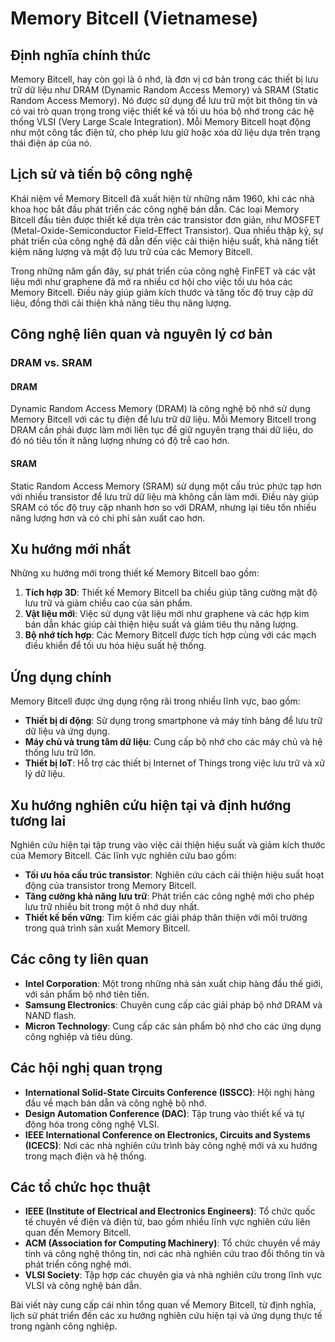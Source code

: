 # Memory Bitcell (Vietnamese)

## Định nghĩa chính thức

Memory Bitcell, hay còn gọi là ô nhớ, là đơn vị cơ bản trong các thiết bị lưu trữ dữ liệu như DRAM (Dynamic Random Access Memory) và SRAM (Static Random Access Memory). Nó được sử dụng để lưu trữ một bit thông tin và có vai trò quan trọng trong việc thiết kế và tối ưu hóa bộ nhớ trong các hệ thống VLSI (Very Large Scale Integration). Mỗi Memory Bitcell hoạt động như một công tắc điện tử, cho phép lưu giữ hoặc xóa dữ liệu dựa trên trạng thái điện áp của nó.

## Lịch sử và tiến bộ công nghệ

Khái niệm về Memory Bitcell đã xuất hiện từ những năm 1960, khi các nhà khoa học bắt đầu phát triển các công nghệ bán dẫn. Các loại Memory Bitcell đầu tiên được thiết kế dựa trên các transistor đơn giản, như MOSFET (Metal-Oxide-Semiconductor Field-Effect Transistor). Qua nhiều thập kỷ, sự phát triển của công nghệ đã dẫn đến việc cải thiện hiệu suất, khả năng tiết kiệm năng lượng và mật độ lưu trữ của các Memory Bitcell.

Trong những năm gần đây, sự phát triển của công nghệ FinFET và các vật liệu mới như graphene đã mở ra nhiều cơ hội cho việc tối ưu hóa các Memory Bitcell. Điều này giúp giảm kích thước và tăng tốc độ truy cập dữ liệu, đồng thời cải thiện khả năng tiêu thụ năng lượng.

## Công nghệ liên quan và nguyên lý cơ bản

### DRAM vs. SRAM

#### DRAM

Dynamic Random Access Memory (DRAM) là công nghệ bộ nhớ sử dụng Memory Bitcell với các tụ điện để lưu trữ dữ liệu. Mỗi Memory Bitcell trong DRAM cần phải được làm mới liên tục để giữ nguyên trạng thái dữ liệu, do đó nó tiêu tốn ít năng lượng nhưng có độ trễ cao hơn.

#### SRAM

Static Random Access Memory (SRAM) sử dụng một cấu trúc phức tạp hơn với nhiều transistor để lưu trữ dữ liệu mà không cần làm mới. Điều này giúp SRAM có tốc độ truy cập nhanh hơn so với DRAM, nhưng lại tiêu tốn nhiều năng lượng hơn và có chi phí sản xuất cao hơn.

## Xu hướng mới nhất

Những xu hướng mới trong thiết kế Memory Bitcell bao gồm:

1. **Tích hợp 3D**: Thiết kế Memory Bitcell ba chiều giúp tăng cường mật độ lưu trữ và giảm chiều cao của sản phẩm.
2. **Vật liệu mới**: Việc sử dụng vật liệu mới như graphene và các hợp kim bán dẫn khác giúp cải thiện hiệu suất và giảm tiêu thụ năng lượng.
3. **Bộ nhớ tích hợp**: Các Memory Bitcell được tích hợp cùng với các mạch điều khiển để tối ưu hóa hiệu suất hệ thống.

## Ứng dụng chính

Memory Bitcell được ứng dụng rộng rãi trong nhiều lĩnh vực, bao gồm:

- **Thiết bị di động**: Sử dụng trong smartphone và máy tính bảng để lưu trữ dữ liệu và ứng dụng.
- **Máy chủ và trung tâm dữ liệu**: Cung cấp bộ nhớ cho các máy chủ và hệ thống lưu trữ lớn.
- **Thiết bị IoT**: Hỗ trợ các thiết bị Internet of Things trong việc lưu trữ và xử lý dữ liệu.

## Xu hướng nghiên cứu hiện tại và định hướng tương lai

Nghiên cứu hiện tại tập trung vào việc cải thiện hiệu suất và giảm kích thước của Memory Bitcell. Các lĩnh vực nghiên cứu bao gồm:

- **Tối ưu hóa cấu trúc transistor**: Nghiên cứu cách cải thiện hiệu suất hoạt động của transistor trong Memory Bitcell.
- **Tăng cường khả năng lưu trữ**: Phát triển các công nghệ mới cho phép lưu trữ nhiều bit trong một ô nhớ duy nhất.
- **Thiết kế bền vững**: Tìm kiếm các giải pháp thân thiện với môi trường trong quá trình sản xuất Memory Bitcell.

## Các công ty liên quan

- **Intel Corporation**: Một trong những nhà sản xuất chip hàng đầu thế giới, với sản phẩm bộ nhớ tiên tiến.
- **Samsung Electronics**: Chuyên cung cấp các giải pháp bộ nhớ DRAM và NAND flash.
- **Micron Technology**: Cung cấp các sản phẩm bộ nhớ cho các ứng dụng công nghiệp và tiêu dùng.

## Các hội nghị quan trọng

- **International Solid-State Circuits Conference (ISSCC)**: Hội nghị hàng đầu về mạch bán dẫn và công nghệ bộ nhớ.
- **Design Automation Conference (DAC)**: Tập trung vào thiết kế và tự động hóa trong công nghệ VLSI.
- **IEEE International Conference on Electronics, Circuits and Systems (ICECS)**: Nơi các nhà nghiên cứu trình bày công nghệ mới và xu hướng trong mạch điện và hệ thống.

## Các tổ chức học thuật

- **IEEE (Institute of Electrical and Electronics Engineers)**: Tổ chức quốc tế chuyên về điện và điện tử, bao gồm nhiều lĩnh vực nghiên cứu liên quan đến Memory Bitcell.
- **ACM (Association for Computing Machinery)**: Tổ chức chuyên về máy tính và công nghệ thông tin, nơi các nhà nghiên cứu trao đổi thông tin và phát triển công nghệ mới.
- **VLSI Society**: Tập hợp các chuyên gia và nhà nghiên cứu trong lĩnh vực VLSI và công nghệ bán dẫn.

Bài viết này cung cấp cái nhìn tổng quan về Memory Bitcell, từ định nghĩa, lịch sử phát triển đến các xu hướng nghiên cứu hiện tại và ứng dụng thực tế trong ngành công nghiệp.